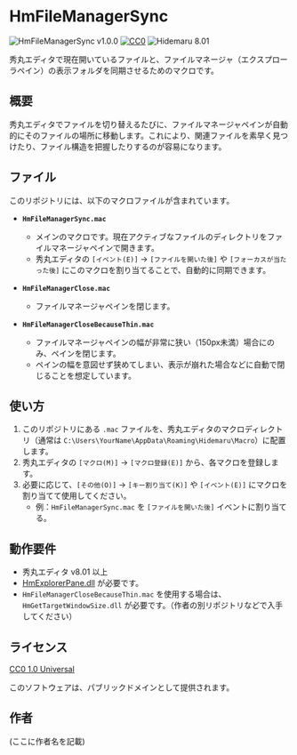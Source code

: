 # HmFileManagerSync

![HmFileManagerSync v1.0.0](https://img.shields.io/badge/HmFileManagerSync-v1.0.0-6479ff.svg)
[![CC0](https://img.shields.io/badge/license-CC0-blue.svg?style=flat)](LICENSE)
![Hidemaru 8.01](https://img.shields.io/badge/Hidemaru-v8.01-6479ff.svg)

秀丸エディタで現在開いているファイルと、ファイルマネージャ（エクスプローラペイン）の表示フォルダを同期させるためのマクロです。

## 概要

秀丸エディタでファイルを切り替えるたびに、ファイルマネージャペインが自動的にそのファイルの場所に移動します。これにより、関連ファイルを素早く見つけたり、ファイル構造を把握したりするのが容易になります。

## ファイル

このリポジトリには、以下のマクロファイルが含まれています。

- **`HmFileManagerSync.mac`**
  - メインのマクロです。現在アクティブなファイルのディレクトリをファイルマネージャペインで開きます。
  - 秀丸エディタの `[イベント(E)]` → `[ファイルを開いた後]` や `[フォーカスが当たった後]` にこのマクロを割り当てることで、自動的に同期できます。

- **`HmFileManagerClose.mac`**
  - ファイルマネージャペインを閉じます。

- **`HmFileManagerCloseBecauseThin.mac`**
  - ファイルマネージャペインの幅が非常に狭い（150px未満）場合にのみ、ペインを閉じます。
  - ペインの幅を意図せず狭めてしまい、表示が崩れた場合などに自動で閉じることを想定しています。

## 使い方

1. このリポジトリにある `.mac` ファイルを、秀丸エディタのマクロディレクトリ（通常は `C:\Users\YourName\AppData\Roaming\Hidemaru\Macro`）に配置します。
2. 秀丸エディタの `[マクロ(M)]` → `[マクロ登録(E)]` から、各マクロを登録します。
3. 必要に応じて、`[その他(O)]` → `[キー割り当て(K)]` や `[イベント(E)]` にマクロを割り当てて使用してください。
   - 例：`HmFileManagerSync.mac` を `[ファイルを開いた後]` イベントに割り当てる。

## 動作要件

- 秀丸エディタ v8.01 以上
- [HmExplorerPane.dll](https://hide.maruo.co.jp/software/hmexplorerpane.html) が必要です。
- `HmFileManagerCloseBecauseThin.mac` を使用する場合は、`HmGetTargetWindowSize.dll` が必要です。（作者の別リポジトリなどで入手してください）

## ライセンス

[CC0 1.0 Universal](LICENSE)

このソフトウェアは、パブリックドメインとして提供されます。

## 作者

(ここに作者名を記載)
